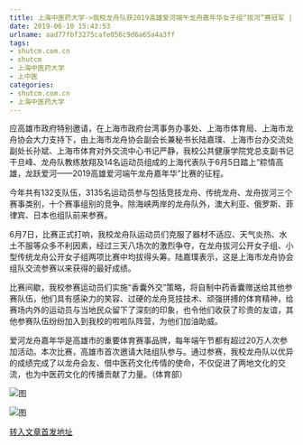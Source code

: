 ```yaml
---
title: 上海中医药大学->我校龙舟队获2019高雄爱河端午龙舟嘉年华女子组“拔河”赛冠军 | shutcm.com.cn
date: 2019-06-10 15:43:53
urlname: aad77fbf3275cafe056c9d6a65a4a3ff
tags: 
- shutcm.com.cn
- shutcm
- 上海中医药大学
- 上中医
categories:
- shutcm.com.cn
- 上海中医药大学
---
```



应高雄市政府特别邀请，在上海市政府台湾事务办事处、上海市体育局、上海市龙舟协会大力支持下，由上海市龙舟协会副会长兼秘书长陆嘉璞、上海市台办交流处副处长孙斌、上海市体育对外交流中心书记严静，我校公共健康学院党总支副书记干旦峰、龙舟队教练敖翔及14名运动员组成的上海代表队于6月5日踏上“粽情高雄，龙跃爱河——2019高雄爱河端午龙舟嘉年华”比赛的征程。

今年共有132支队伍，3135名运动员参与包括竞技龙舟、传统龙舟、龙舟拔河三个赛事类别，十个赛事组别的竞争。除海峡两岸的龙舟队外，澳大利亚、俄罗斯、菲律宾、日本也组队前来参赛。

6月7日，比赛正式打响，我校龙舟队运动员们克服了器材不适应、天气炎热、水土不服等众多不利因素，经过三天八场次的激烈争夺，在龙舟拔河公开女子组、小型传统龙舟公开女子组两项比赛中均拔得头筹。陆嘉璞表示，这是上海市龙舟协会组队交流参赛以来获得的最好成绩。

比赛间歇，我校参赛运动员们实施“香囊外交”策略，将自制中药香囊赠送给其他参赛队伍，他们具有感染力的笑容、过硬的龙舟竞技技术、顽强拼搏的体育精神，给赛场内外的运动员与当地民众留下了深刻的印象，也令他们收获了珍贵的友谊，其他参赛队伍纷纷加入到我校的啦啦队阵营，为他们加油助威。

爱河龙舟嘉年华是高雄市的重要体育赛事品牌，每年端午节都有超过20万人次参加活动。本次比赛，高雄市首次邀请大陆组队参与。通过参赛，我校龙舟队以优异的成绩完成了以龙舟会友、借中医药文化传情的使命，不仅促进了两地文化的交流，也为中医药文化的传播贡献了力量。（体育部）



![图](https://www.shutcm.edu.cn/_upload/article/images/08/55/4df5b8c84209bd7c4b7b9f3a3722/3a497c64-5231-4b7a-a366-fd61b353be9c.jpg)

![图](https://www.shutcm.edu.cn/_upload/article/images/08/55/4df5b8c84209bd7c4b7b9f3a3722/5c4477bd-0a5b-4008-af67-45baeb00b66d.jpg)

[转入文章首发地址](https://www.shutcm.edu.cn/2019/0610/c221a105098/page.htm)